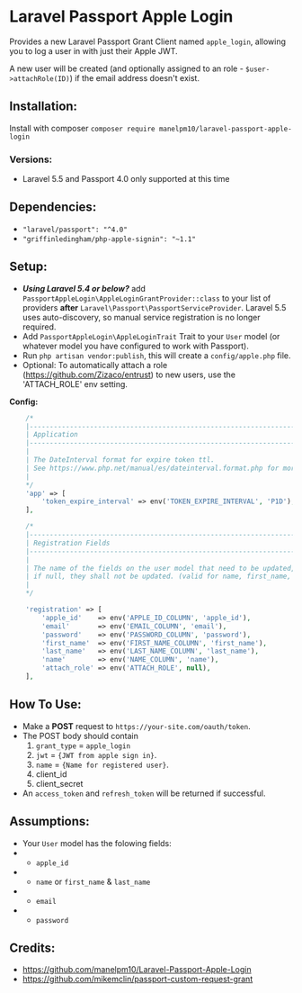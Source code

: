 # Laravel Passport Apple Login
Provides a new Laravel Passport Grant Client named `apple_login`, allowing you to log a user in with just their Apple JWT.

A new user will be created (and optionally assigned to an role - `$user->attachRole(ID)`) if the email address doesn't exist.

## Installation:
Install with composer `composer require manelpm10/laravel-passport-apple-login`

### Versions:
* Laravel 5.5 and Passport 4.0 only supported at this time

## Dependencies:
* `"laravel/passport": "^4.0"`
* `"griffinledingham/php-apple-signin": "~1.1"`

## Setup:
* ***Using Laravel 5.4 or below?*** add `PassportAppleLogin\AppleLoginGrantProvider::class` to your list of providers **after** `Laravel\Passport\PassportServiceProvider`. Laravel 5.5 uses auto-discovery, so manual service registration is no longer required.
* Add `PassportAppleLogin\AppleLoginTrait` Trait to your `User` model (or whatever model you have configured to work with Passport).
* Run `php artisan vendor:publish`, this will create a `config/apple.php` file.
* Optional: To automatically attach a role (https://github.com/Zizaco/entrust) to new users, use the 'ATTACH_ROLE' env setting.

**Config:**
```php
    /*
    |--------------------------------------------------------------------------
    | Application
    |--------------------------------------------------------------------------
    |
    | The DateInterval format for expire token ttl.
    | See https://www.php.net/manual/es/dateinterval.format.php for mor info about format
    |
    */
    'app' => [
        'token_expire_interval' => env('TOKEN_EXPIRE_INTERVAL', 'P1D'),
    ],

    /*
    |--------------------------------------------------------------------------
    | Registration Fields
    |--------------------------------------------------------------------------
    |
    | The name of the fields on the user model that need to be updated,
    | if null, they shall not be updated. (valid for name, first_name, last_name)
    |
    */

    'registration' => [
        'apple_id'    => env('APPLE_ID_COLUMN', 'apple_id'),
        'email'       => env('EMAIL_COLUMN', 'email'),
        'password'    => env('PASSWORD_COLUMN', 'password'),
        'first_name'  => env('FIRST_NAME_COLUMN', 'first_name'),
        'last_name'   => env('LAST_NAME_COLUMN', 'last_name'),
        'name'        => env('NAME_COLUMN', 'name'),
        'attach_role' => env('ATTACH_ROLE', null),
    ],
```

## How To Use:

* Make a **POST** request to `https://your-site.com/oauth/token`.
* The POST body should contain
    1. `grant_type` = `apple_login`
    2. `jwt` = `{JWT from apple sign in}`.
    3. `name` = `{Name for registered user}`.
    4. client_id
    5. client_secret
* An `access_token` and `refresh_token` will be returned if successful.

## Assumptions:
* Your `User` model has the folowing fields:
* * `apple_id`
* * `name` or `first_name` & `last_name`
* * `email`
* * `password`

## Credits:
* https://github.com/manelpm10/Laravel-Passport-Apple-Login
* https://github.com/mikemclin/passport-custom-request-grant
